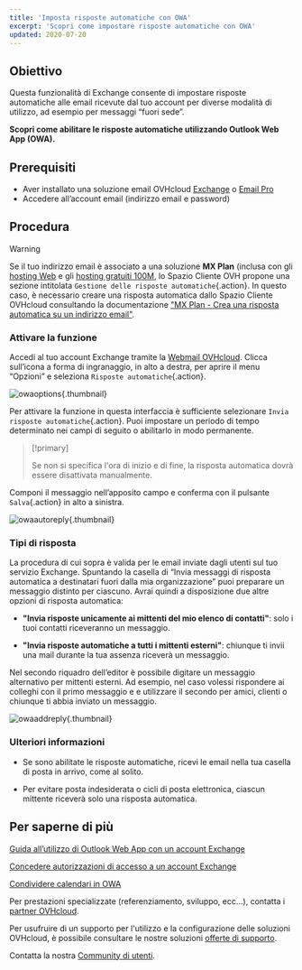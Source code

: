 ```yaml
---
title: 'Imposta risposte automatiche con OWA'
excerpt: 'Scopri come impostare risposte automatiche con OWA'
updated: 2020-07-20
---
```


## Obiettivo

Questa funzionalità di Exchange consente di impostare risposte automatiche alle email ricevute dal tuo account per diverse modalità di utilizzo, ad esempio per messaggi “fuori sede”.

**Scopri come abilitare le risposte automatiche utilizzando Outlook Web App (OWA).**

## Prerequisiti

 - Aver installato una soluzione email OVHcloud [Exchange](/links/web/emails-hosted-exchange) o [Email Pro](/links/web/email-pro)
- Accedere all’account email (indirizzo email e password)

## Procedura

> [!warning]
>
> Se il tuo indirizzo email è associato a una soluzione **MX Plan** (inclusa con gli [hosting Web](/links/web/hosting) e gli [hosting gratuiti 100M](/links/web/domains-free-hosting), lo Spazio Cliente OVH propone una sezione intitolata `Gestione delle risposte automatiche`{.action}. In questo caso, è necessario creare una risposta automatica dallo Spazio Cliente OVHcloud consultando la documentazione ["MX Plan - Crea una risposta automatica su un indirizzo email"](/pages/web_cloud/email_and_collaborative_solutions/mx_plan/feature_auto_responses).

### Attivare la funzione

Accedi al tuo account Exchange tramite la [Webmail OVHcloud](/links/web/email).
Clicca sull’icona a forma di ingranaggio, in alto a destra, per aprire il menu “Opzioni” e seleziona `Risposte automatiche`{.action}.

![owaoptions](images/exchange-autorep-step1.png){.thumbnail}

Per attivare la funzione in questa interfaccia è sufficiente selezionare `Invia risposte automatiche`{.action}. Puoi impostare un periodo di tempo determinato nei campi di seguito o abilitarlo in modo permanente.

> [!primary]
>
> Se non si specifica l'ora di inizio e di fine, la risposta automatica dovrà essere disattivata manualmente.

Componi il messaggio nell’apposito campo e conferma con il pulsante `Salva`{.action} in alto a sinistra.

![owaautoreply](images/exchange-autorep-step2.png){.thumbnail}

### Tipi di risposta

La procedura di cui sopra è valida per le email inviate dagli utenti sul tuo servizio Exchange. Spuntando la casella di “Invia messaggi di risposta automatica a destinatari fuori dalla mia organizzazione” puoi preparare un messaggio distinto per ciascuno. Avrai quindi a disposizione due altre opzioni di risposta automatica:

- **"Invia risposte unicamente ai mittenti del mio elenco di contatti"**: solo i tuoi contatti riceveranno un messaggio.

- **"Invia risposte automatiche a tutti i mittenti esterni"**: chiunque ti invii una mail durante la tua assenza riceverà un messaggio.

Nel secondo riquadro dell’editor è possibile digitare un messaggio alternativo per mittenti esterni. Ad esempio, nel caso volessi rispondere ai colleghi con il primo messaggio e e utilizzare il secondo per amici, clienti o chiunque ti abbia inviato un messaggio.

![owaaddreply](images/exchange-autorep-step3.png){.thumbnail}

### Ulteriori informazioni

- Se sono abilitate le risposte automatiche, ricevi le email nella tua casella di posta in arrivo, come al solito.

- Per evitare posta indesiderata o cicli di posta elettronica, ciascun mittente riceverà solo una risposta automatica.

## Per saperne di più

[Guida all’utilizzo di Outlook Web App con un account Exchange](/pages/web_cloud/email_and_collaborative_solutions/using_the_outlook_web_app_webmail/email_owa)

[Concedere autorizzazioni di accesso a un account Exchange](/pages/web_cloud/email_and_collaborative_solutions/microsoft_exchange/feature_delegation)

[Condividere calendari in OWA](/pages/web_cloud/email_and_collaborative_solutions/using_the_outlook_web_app_webmail/owa_calendar_sharing)

Per prestazioni specializzate (referenziamento, sviluppo, ecc...), contatta i [partner OVHcloud](/links/partner).

Per usufruire di un supporto per l'utilizzo e la configurazione delle soluzioni OVHcloud, è possibile consultare le nostre soluzioni [offerte di supporto](/links/support).

Contatta la nostra [Community di utenti](/links/community).